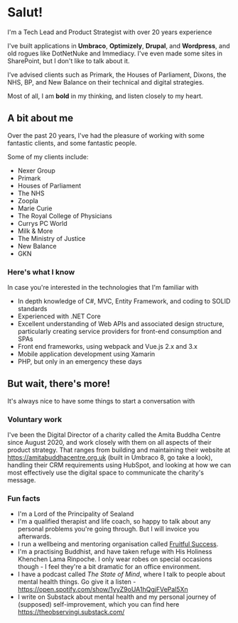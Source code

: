 # Salut!

I'm a Tech Lead and Product Strategist with over 20 years experience

I've built applications in **Umbraco**, **Optimizely**, **Drupal**, and **Wordpress**, and old rogues like DotNetNuke and Immediacy. 
I've even made some sites in SharePoint, but I don't like to talk about it. 

I’ve advised clients such as Primark, the Houses of Parliament, Dixons, the NHS, BP, and New Balance on their technical and digital strategies.

Most of all, I am **bold** in my thinking, and listen closely to my heart.

## A bit about me

Over the past 20 years, I've had the pleasure of working with some fantastic clients, and some fantastic people.

Some of my clients include:

* Nexer Group
* Primark
* Houses of Parliament
* The NHS
* Zoopla
* Marie Curie
* The Royal College of Physicians
* Currys PC World
* Milk & More
* The Ministry of Justice
* New Balance
* GKN

### Here's what I know
In case you're interested in the technologies that I'm familiar with

* In depth knowledge of C#, MVC, Entity Framework, and coding to SOLID standards
* Experienced with .NET Core
* Excellent understanding of Web APIs and associated design structure, particularly creating service providers for front-end consumption and SPAs
* Front end frameworks, using webpack and Vue.js 2.x and 3.x
* Mobile application development using Xamarin
* PHP, but only in an emergency these days

## But wait, there's more!

It's always nice to have some things to start a conversation with

### Voluntary work

I've been the Digital Director of a charity called the Amita Buddha Centre since August 2020, and work closely with them on all aspects of their product strategy. That ranges from building and maintaining their website at https://amitabuddhacentre.org.uk (built in Umbraco 8, go take a look), handling their CRM requirements using HubSpot, and looking at how we can most effectively use the digital space to communicate the charity's message.

### Fun facts

* I'm a Lord of the Principality of Sealand
* I'm a qualified therapist and life coach, so happy to talk about any personal problems you're going through. But I will invoice you afterwards.
* I run a wellbeing and mentoring organisation called [Fruitful Success](https://fruitfulsuccess.com).
* I'm a practising Buddhist, and have taken refuge with His Holiness Khenchen Lama Rinpoche. I only wear robes on special occasions though - I feel they're a bit dramatic for an office environment.
* I have a podcast called *The State of Mind*, where I talk to people about mental health things. Go give it a listen - https://open.spotify.com/show/1yyZ9oUA1hQgjFVePal5Xn
* I write on Substack about mental health and my personal journey of (supposed) self-improvement, which you can find here https://theobservingi.substack.com/
